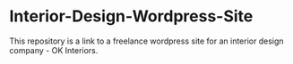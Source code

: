 # Interior-Design-Wordpress-Site
This repository is a link to a freelance wordpress site for an interior design company - OK Interiors.
